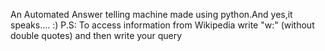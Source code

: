 An Automated Answer telling machine made using python.And yes,it speaks.... :)
P.S: To access information from Wikipedia write "w:" (without double quotes) and then write your query
